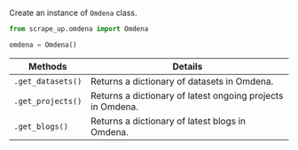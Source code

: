 Create an instance of `Omdena` class.

```python
from scrape_up.omdena import Omdena

omdena = Omdena()
```

| Methods                     | Details                                                                                              |
| --------------------------- | ---------------------------------------------------------------------------------------------------- |
| `.get_datasets()`           | Returns a dictionary of datasets in Omdena.                                                          |
| `.get_projects()`           | Returns a dictionary of latest ongoing projects in Omdena.                                           |
| `.get_blogs()`              | Returns a dictionary of latest blogs in Omdena.                                                      |